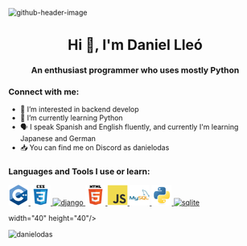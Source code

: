 ![github-header-image](https://github.com/Danielodas/Danielodas/assets/154921587/87c24e32-88f8-4a9e-861f-51867fcd7d67)


<h1 align="center">Hi 👋, I'm Daniel Lleó</h1>
<h3 align="center">An enthusiast programmer who uses mostly Python</h3>

<h3 align="left">Connect with me:</h3>
<p align="left">
</p>

- 👀 I’m interested in backend develop
- 🐍 I’m currently learning Python
- 🗣️ I speak Spanish and English fluently, and currently I'm learning Japanese and German
- 📥 You can find me on Discord as danielodas

<h3 align="left">Languages and Tools I use or learn:</h3>
<p align="left"> <a href="https://www.w3schools.com/cpp/" target="_blank" rel="noreferrer"> <img src="https://raw.githubusercontent.com/devicons/devicon/master/icons/cplusplus/cplusplus-original.svg" alt="cplusplus" width="40" height="40"/> </a> <a href="https://www.w3schools.com/css/" target="_blank" rel="noreferrer"> <img src="https://raw.githubusercontent.com/devicons/devicon/master/icons/css3/css3-original-wordmark.svg" alt="css3" width="40" height="40"/> </a> <a href="https://www.djangoproject.com/" target="_blank" rel="noreferrer"> <img src="https://cdn.worldvectorlogo.com/logos/django.svg" alt="django" width="40" height="40"/> </a> <a href="https://www.w3.org/html/" target="_blank" rel="noreferrer"> <img src="https://raw.githubusercontent.com/devicons/devicon/master/icons/html5/html5-original-wordmark.svg" alt="html5" width="40" height="40"/> </a> <a href="https://developer.mozilla.org/en-US/docs/Web/JavaScript" target="_blank" rel="noreferrer"> <img src="https://raw.githubusercontent.com/devicons/devicon/master/icons/javascript/javascript-original.svg" alt="javascript" width="40" height="40"/> </a> <a href="https://www.mysql.com/" target="_blank" rel="noreferrer"> <img src="https://raw.githubusercontent.com/devicons/devicon/master/icons/mysql/mysql-original-wordmark.svg" alt="mysql" width="40" height="40"/> </a> <a href="https://www.python.org" target="_blank" rel="noreferrer"> <img src="https://raw.githubusercontent.com/devicons/devicon/master/icons/python/python-original.svg" alt="python" width="40" height="40"/> </a> <a href="https://www.sqlite.org/" target="_blank" rel="noreferrer"> <img src="https://www.vectorlogo.zone/logos/sqlite/sqlite-icon.svg" alt="sqlite" width="40" height="40"/> </a> </p>
 width="40" height="40"/> </a> </p>

<p><img align="center" src="https://github-readme-stats.vercel.app/api/top-langs?username=danielodas&show_icons=true&locale=en&layout=compact" alt="danielodas" /></p>



<!---
Danielodas/Danielodas is a ✨ special ✨ repository because its `README.md` (this file) appears on your GitHub profile.
You can click the Preview link to take a look at your changes.
--->
